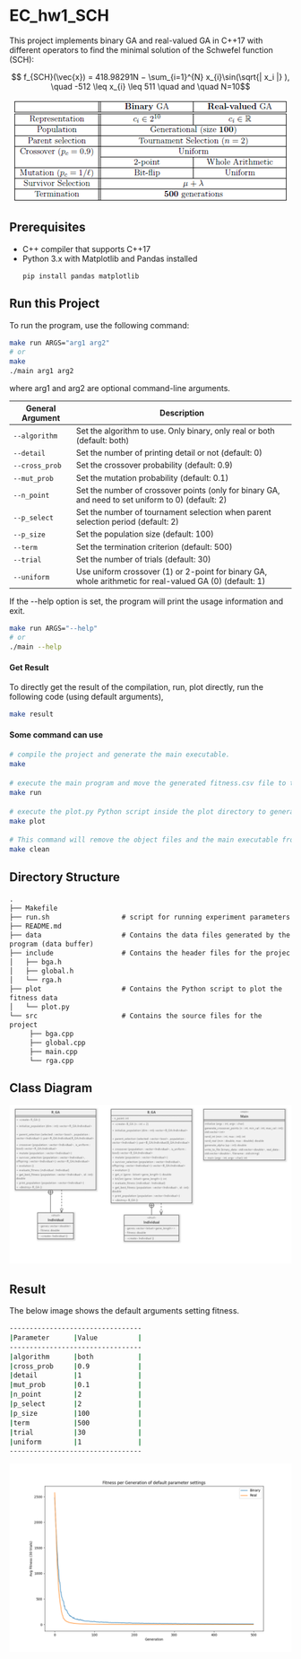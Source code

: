 # EC_hw1_SCH

This project implements binary GA and real-valued GA in C++17 with different operators to find the minimal solution of the Schwefel function (SCH):

$$ f_{SCH}(\vec{x}) = 418.98291N − \sum_{i=1}^{N} x_{i}\sin(\sqrt{| x_i |} ), \quad -512 \leq x_{i} \leq 511 \quad and \quad N=10$$ 

<p align="center">
<img src="show/spec.png">
</p>

## Prerequisites
- C++ compiler that supports C++17
- Python 3.x with Matplotlib and Pandas installed
    ```
    pip install pandas matplotlib
    ```
## Run this Project
To run the program, use the following command:
```bash
make run ARGS="arg1 arg2"
# or
make
./main arg1 arg2
```
where arg1 and arg2 are optional command-line arguments.

| General Argument          | Description                                                                                                   |
| ------------------------- | ------------------------------------------------------------------------------------------------------------- |
| `--algorithm`             | Set the algorithm to use. Only binary, only real or both (default: both)                                      |
| `--detail`                | Set the number of printing detail or not (default: 0)                                                         |
| `--cross_prob`            | Set the crossover probability (default: 0.9)                                                                  |
| `--mut_prob`              | Set the mutation probability (default: 0.1)                                                                   |
| `--n_point`               | Set the number of crossover points (only for binary GA, and need to set uniform to 0) (default: 2)            |
| `--p_select`              | Set the number of tournament selection when parent selection period (default: 2)                              |
| `--p_size`                | Set the population size (default: 100)                                                                        |
| `--term`                  | Set the termination criterion (default: 500)                                                                  |
| `--trial`                 | Set the number of trials (default: 30)                                                                        |
| `--uniform`               | Use uniform crossover (1) or 2-point for binary GA, whole arithmetic for real-valued GA (0) (default: 1)      |

If the --help option is set, the program will print the usage information and exit.
```bash
make run ARGS="--help"
# or
./main --help
```
#### Get Result 
To directly get the result of the compilation, run, plot directly, run the following code (using default arguments),
```bash
make result
```

#### Some command can use
```bash
# compile the project and generate the main executable.
make

# execute the main program and move the generated fitness.csv file to the data directory.
make run

# execute the plot.py Python script inside the plot directory to generate a plot of the fitness data.
make plot 

# This command will remove the object files and the main executable from the build directory.
make clean
```

## Directory Structure

    .
    ├── Makefile 
    ├── run.sh                  # script for running experiment parameters
    ├── README.md
    ├── data                    # Contains the data files generated by the program (data buffer)
    ├── include                 # Contains the header files for the projec      
    │   ├── bga.h
    │   ├── global.h
    │   └── rga.h
    ├── plot                    # Contains the Python script to plot the fitness data          
    │   └── plot.py
    └── src                     # Contains the source files for the project
         ├── bga.cpp
         ├── global.cpp
         ├── main.cpp
         └── rga.cpp

## Class Diagram

<p align="center">
<img src="show/Fig.1.class_diagram.png" width="600">
</p>

## Result
The below image shows the default arguments setting fitness. <br>
```bash
---------------------------------
|Parameter      |Value          |
---------------------------------
|algorithm      |both           |
|cross_prob     |0.9            |
|detail         |1              |
|mut_prob       |0.1            |
|n_point        |2              |
|p_select       |2              |
|p_size         |100            |
|term           |500            |
|trial          |30             |
|uniform        |1              |
---------------------------------
```

<p align="center">
<img src="show/default.png" width="800">
</p>
